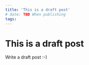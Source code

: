 ```yaml
---
title: 'This is a draft post'
# date: TBD When publishing
tags:
---
```


# This is a draft post

Write a draft post :-)
